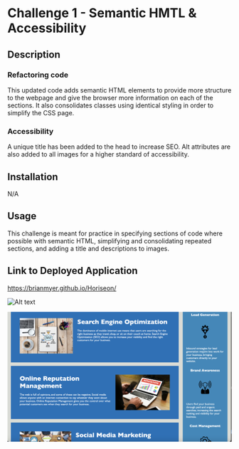 # Challenge 1 - Semantic HMTL & Accessibility

## Description 

### Refactoring code

 This updated code adds semantic HTML elements to provide more structure to the webpage and give the browser more information on each of the sections. It also consolidates classes using identical styling in order to simplify the CSS page.

 ### Accessibility

 A unique title has been added to the head to increase SEO. Alt attributes are also added to all images for a higher standard of accessibility.

 ## Installation

 N/A

 ## Usage

 This challenge is meant for practice in specifying sections of code where possible with semantic HTML, simplifying and consolidating repeated sections, and adding a title and descriptions to images.

 ## Link to Deployed Application

 https://brianmyer.github.io/Horiseon/

![Alt text](<assets/images/Screenshot 2023-07-20 at 3.54.04 PM.png>)

![Alt text](<assets/images/Screenshot 2023-07-20 at 3.54.20 PM.png>)